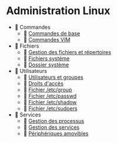 # Administration Linux

- 📂 Commandes
  - 📄 [Commandes de base](Commandes/Commandes_de_base)
  - 📄 [Commandes VIM](Commandes/Commandes_VIM)
- 📂 Fichiers
  - 📄 [Gestion des fichiers et répertoires](Fichiers/Gestion_fichiers_repertoires)
  - 📄 [Fichiers système](Fichiers/Fichiers_systeme)
  - 📄 [Dossier système](Fichiers/Dossier_systeme)
- 📂 Utilisateurs
  - 📄 [Utilisateurs et groupes](Utilisateurs/Utilisateurs_groupes)
  - 📄 [Droits d'accès](Utilisateurs/Droits_acces)
  - 📄 [Fichier /etc/group](Utilisateurs/Etc_group)
  - 📄 [Fichier /etc/passwd](Utilisateurs/Etc_passwd)
  - 📄 [Fichier /etc/shadow](Utilisateurs/Etc_shadow)
  - 📄 [Fichier /etc/sudoers](Utilisateurs/Etc_sudoers)
- 📂 Services
  - 📄 [Gestion des processus](Services/Gestion_processus)
  - 📄 [Gestion des services](Services/Gestion_services)
  - 📄 [Périphériques amovibles](Services/Peripheriques_amovibles)
